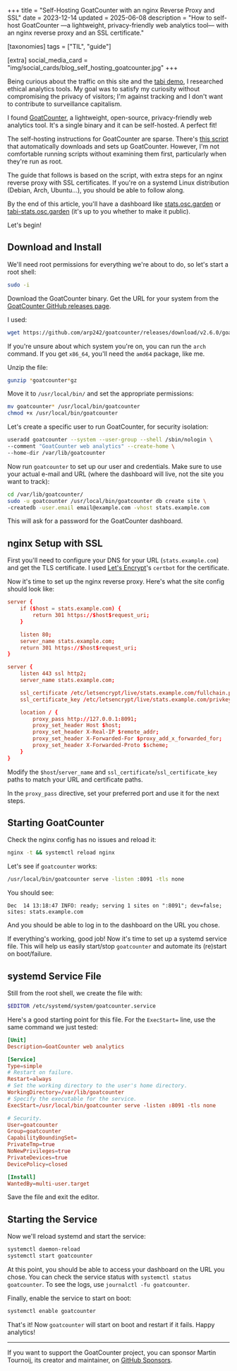 +++
title = "Self-Hosting GoatCounter with an nginx Reverse Proxy and SSL"
date = 2023-12-14
updated = 2025-06-08
description = "How to self-host GoatCounter —a lightweight, privacy-friendly web analytics tool— with an nginx reverse proxy and an SSL certificate."

[taxonomies]
tags = ["TIL", "guide"]

[extra]
social_media_card = "img/social_cards/blog_self_hosting_goatcounter.jpg"
+++

Being curious about the traffic on this site and the [tabi demo](https://welpo.github.io/tabi/), I researched ethical analytics tools. My goal was to satisfy my curiosity without compromising the privacy of visitors; I'm against tracking and I don't want to contribute to surveillance capitalism.

I found [GoatCounter](https://www.goatcounter.com/), a lightweight, open-source, privacy-friendly web analytics tool. It's a single binary and it can be self-hosted. A perfect fit!

The self-hosting instructions for GoatCounter are sparse. There's [this script](https://actually.fyi/posts/goatcounter-vps/) that automatically downloads and sets up GoatCounter. However, I'm not comfortable running scripts without examining them first, particularly when they're run as root.

The guide that follows is based on the script, with extra steps for an nginx reverse proxy with SSL certificates. If you're on a systemd Linux distribution (Debian, Arch, Ubuntu…), you should be able to follow along.

By the end of this article, you'll have a dashboard like [stats.osc.garden](https://stats.osc.garden/) or [tabi-stats.osc.garden](https://tabi-stats.osc.garden/) (it's up to you whether to make it public).

Let's begin!

## Download and Install

We'll need root permissions for everything we're about to do, so let's start a root shell:

```bash
sudo -i
```

Download the GoatCounter binary. Get the URL for your system from the [GoatCounter GitHub releases page](https://github.com/arp242/goatcounter/releases).

I used:

```bash
wget https://github.com/arp242/goatcounter/releases/download/v2.6.0/goatcounter-v2.6.0-linux-amd64.gz
```

If you're unsure about which system you're on, you can run the `arch` command. If you get `x86_64`, you'll need the `amd64` package, like me.

Unzip the file:

```bash
gunzip *goatcounter*gz
```

Move it to `/usr/local/bin/` and set the appropriate permissions:

```bash
mv goatcounter* /usr/local/bin/goatcounter
chmod +x /usr/local/bin/goatcounter
```

Let's create a specific user to run GoatCounter, for security isolation:

```bash
useradd goatcounter --system --user-group --shell /sbin/nologin \
--comment "GoatCounter web analytics" --create-home \
--home-dir /var/lib/goatcounter
```

Now run `goatcounter` to set up our user and credentials. Make sure to use your actual e-mail and URL (where the dashboard will live, not the site you want to track):

```bash
cd /var/lib/goatcounter/
sudo -u goatcounter /usr/local/bin/goatcounter db create site \
-createdb -user.email email@example.com -vhost stats.example.com
```

This will ask for a password for the GoatCounter dashboard.

## nginx Setup with SSL

First you'll need to configure your DNS for your URL (`stats.example.com`) and get the TLS certificate. I used [Let's Encrypt](https://letsencrypt.org/)'s `certbot` for the certificate.

Now it's time to set up the nginx reverse proxy. Here's what the site config should look like:

```conf
server {
    if ($host = stats.example.com) {
        return 301 https://$host$request_uri;
    }

    listen 80;
    server_name stats.example.com;
    return 301 https://$host$request_uri;
}

server {
    listen 443 ssl http2;
    server_name stats.example.com;

    ssl_certificate /etc/letsencrypt/live/stats.example.com/fullchain.pem;
    ssl_certificate_key /etc/letsencrypt/live/stats.example.com/privkey.pem;

    location / {
        proxy_pass http://127.0.0.1:8091;
        proxy_set_header Host $host;
        proxy_set_header X-Real-IP $remote_addr;
        proxy_set_header X-Forwarded-For $proxy_add_x_forwarded_for;
        proxy_set_header X-Forwarded-Proto $scheme;
    }
}
```

Modify the `$host`/`server_name` and `ssl_certificate`/`ssl_certificate_key` paths to match your URL and certificate paths.

In the `proxy_pass` directive, set your preferred port and use it for the next steps.

## Starting GoatCounter

Check the nginx config has no issues and reload it:

```bash
nginx -t && systemctl reload nginx
```

Let's see if `goatcounter` works:

```bash
/usr/local/bin/goatcounter serve -listen :8091 -tls none
```

You should see:

```text
Dec  14 13:18:47 INFO: ready; serving 1 sites on ":8091"; dev=false; sites: stats.example.com
```

And you should be able to log in to the dashboard on the URL you chose.

If everything's working, good job! Now it's time to set up a systemd service file. This will help us easily start/stop `goatcounter` and automate its (re)start on boot/failure.

## systemd Service File

Still from the root shell, we create the file with:

```bash
$EDITOR /etc/systemd/system/goatcounter.service
```

Here's a good starting point for this file. For the `ExecStart=` line, use the same command we just tested:

```conf
[Unit]
Description=GoatCounter web analytics

[Service]
Type=simple
# Restart on failure.
Restart=always
# Set the working directory to the user's home directory.
WorkingDirectory=/var/lib/goatcounter
# Specify the executable for the service.
ExecStart=/usr/local/bin/goatcounter serve -listen :8091 -tls none

# Security.
User=goatcounter
Group=goatcounter
CapabilityBoundingSet=
PrivateTmp=true
NoNewPrivileges=true
PrivateDevices=true
DevicePolicy=closed

[Install]
WantedBy=multi-user.target
```

Save the file and exit the editor.

## Starting the Service

Now we'll reload systemd and start the service:

```bash
systemctl daemon-reload
systemctl start goatcounter
```

At this point, you should be able to access your dashboard on the URL you chose. You can check the service status with `systemctl status goatcounter`. To see the logs, use `journalctl -fu goatcounter`.

Finally, enable the service to start on boot:

```bash
systemctl enable goatcounter
```

That's it! Now `goatcounter` will start on boot and restart if it fails. Happy analytics!

---

If you want to support the GoatCounter project, you can sponsor Martin Tournoij, its creator and maintainer, on [GitHub Sponsors](https://github.com/sponsors/arp242).
